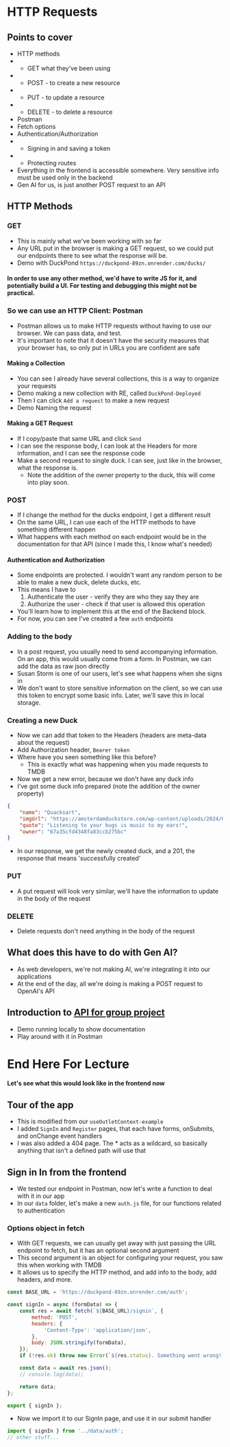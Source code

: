 # HTTP Requests

## Points to cover

-   HTTP methods
-   -   GET what they've been using
-   -   POST - to create a new resource
-   -   PUT - to update a resource
-   -   DELETE - to delete a resource
-   Postman
-   Fetch options
-   Authentication/Authorization
-   -   Signing in and saving a token
-   -   Protecting routes
-   Everything in the frontend is accessible somewhere. Very sensitive info must be used only in the backend
-   Gen AI for us, is just another POST request to an API

## HTTP Methods

### GET

-   This is mainly what we've been working with so far
-   Any URL put in the browser is making a GET request, so we could put our endpoints there to see what the response will be.
-   Demo with DuckPond `https://duckpond-89zn.onrender.com/ducks/`

#### In order to use any other method, we'd have to write JS for it, and potentially build a UI. For testing and debugging this might not be practical.

### So we can use an HTTP Client: Postman

-   Postman allows us to make HTTP requests without having to use our browser. We can pass data, and test.
-   It's important to note that it doesn't have the security measures that your browser has, so only put in URLs you are confident are safe

#### Making a Collection

-   You can see I already have several collections, this is a way to organize your requests
-   Demo making a new collection with RE, called `DuckPond-Deployed`
-   Then I can click `Add a request` to make a new request
-   Demo Naming the request

#### Making a GET Request

-   If I copy/paste that same URL and click `Send`
-   I can see the response body, I can look at the Headers for more information, and I can see the response code
-   Make a second request to single duck. I can see, just like in the browser, what the response is.
    -   Note the addition of the owner property to the duck, this will come into play soon.

### POST

-   If I change the method for the ducks endpoint, I get a different result
-   On the same URL, I can use each of the HTTP methods to have something different happen
-   What happens with each method on each endpoint would be in the documentation for that API (since I made this, I know what's needed)

#### Authentication and Authorization

-   Some endpoints are protected. I wouldn't want any random person to be able to make a new duck, delete ducks, etc.
-   This means I have to
    1. Authenticate the user - verify they are who they say they are
    2. Authorize the user - check if that user is allowed this operation
-   You'll learn how to implement this at the end of the Backend block.
-   For now, you can see I've created a few `auth` endpoints

### Adding to the body

-   In a post request, you usually need to send accompanying information. On an app, this would usually come from a form. In Postman, we can add the data as raw json directly
-   Susan Storm is one of our users, let's see what happens when she signs in
-   We don't want to store sensitive information on the client, so we can use this token to encrypt some basic info. Later, we'll save this in local storage.

### Creating a new Duck

-   Now we can add that token to the Headers (headers are meta-data about the request)
-   Add Authorization header, `Bearer token`
-   Where have you seen something like this before?
    -   This is exactly what was happening when you made requests to TMDB
-   Now we get a new error, because we don't have any duck info
-   I've got some duck info prepared (note the addition of the owner property)

```json
{
    "name": "Quacksart",
    "imgUrl": "https://amsterdamduckstore.com/wp-content/uploads/2024/08/Mo-Rubber-Duck-Amsterdam-Duck-Store-front-e1725026098270.jpg",
    "quote": "Listening to your bugs is music to my ears!",
    "owner": "67a35cfd4348fa83ccb275bc"
}
```

-   In our response, we get the newly created duck, and a 201, the response that means 'successfully created'

### PUT

-   A put request will look very similar, we'll have the information to update in the body of the request

### DELETE

-   Delete requests don't need anything in the body of the request

## What does this have to do with Gen AI?

-   As web developers, we're not making AI, we're integrating it into our applications
-   At the end of the day, all we're doing is making a POST request to OpenAI's API

## Introduction to [API for group project](https://learn.wbscodingschool.com/courses/full-stack-web-app/lessons/%f0%9f%9b%a0%ef%b8%8f-event-scheduler/)

-   Demo running locally to show documentation
-   Play around with it in Postman

# End Here For Lecture

#### Let's see what this would look like in the frontend now

## Tour of the app

-   This is modified from our `useOutletContext-example`
-   I added `SignIn` and `Register` pages, that each have forms, onSubmits, and onChange event handlers
-   I was also added a 404 page. The \* acts as a wildcard, so basically anything that isn't a defined path will use that

## Sign in In from the frontend

-   We tested our endpoint in Postman, now let's write a function to deal with it in our app
-   In our `data` folder, let's make a new `auth.js` file, for our functions related to authentication

### Options object in fetch

-   With GET requests, we can usually get away with just passing the URL endpoint to fetch, but it has an optional second argument
-   This second argument is an object for configuring your request, you saw this when working with TMDB
-   It allows us to specify the HTTP method, and add info to the body, add headers, and more.

```js
const BASE_URL = 'https://duckpond-89zn.onrender.com/auth';

const signIn = async (formData) => {
    const res = await fetch(`${BASE_URL}/signin`, {
        method: 'POST',
        headers: {
            'Content-Type': 'application/json',
        },
        body: JSON.stringify(formData),
    });
    if (!res.ok) throw new Error(`${res.status}. Something went wrong!`);

    const data = await res.json();
    // console.log(data);

    return data;
};

export { signIn };
```

-   Now we import it to our SignIn page, and use it in our submit handler

```js
import { signIn } from '../data/auth';
// other stuff...
```

